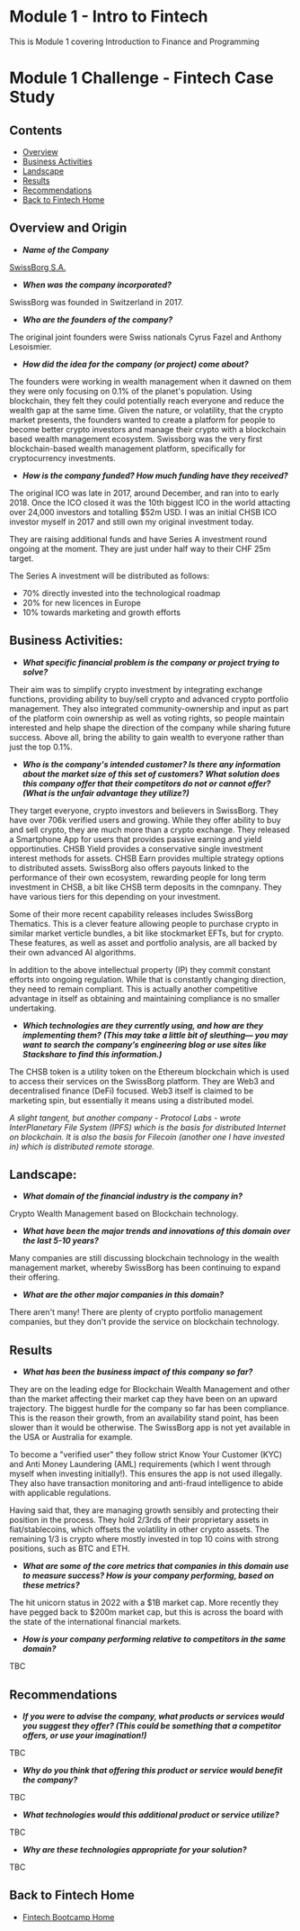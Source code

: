 # Module 1 - Intro to Fintech

This is Module 1 covering Introduction to Finance and Programming

# Module 1 Challenge - Fintech Case Study

## Contents

* [Overview](#overview-and-origin)
* [Business Activities](#business-activities)
* [Landscape](#landscape)
* [Results](#results)
* [Recommendations](#recommendations)
* [Back to Fintech Home](#back-to-fintech-home)

## Overview and Origin

* __*Name of the Company*__

[SwissBorg S.A.](https://swissborg.com/)

* __*When was the company incorporated?*__

SwissBorg was founded in Switzerland in 2017. 

* __*Who are the founders of the company?*__

The original joint founders were Swiss nationals Cyrus Fazel and Anthony Lesoismier.

* __*How did the idea for the company (or project) come about?*__

The founders were working in wealth management when it dawned on them they were only focusing on 0.1% of the planet's population. Using blockchain, they felt they could potentially reach everyone and reduce the wealth gap at the same time. Given the nature, or volatility, that the crypto market presents, the founders wanted to create a platform for people to become better crypto investors and manage their crypto with a blockchain based wealth management ecosystem. Swissborg was the very first blockchain-based wealth management platform, specifically for cryptocurrency investments.

* __*How is the company funded? How much funding have they received?*__

The original ICO was late in 2017, around December, and ran into to early 2018. Once the ICO closed it was the 10th biggest ICO in the world attacting over 24,000 investors and totalling $52m USD. I was an initial CHSB ICO investor myself in 2017 and still own my original investment today.

They are raising additional funds and have Series A investment round ongoing at the moment. They are just under half way to their CHF 25m target.

The Series A investment will be distributed as follows:

* 70% directly invested into the technological roadmap
* 20% for new licences in Europe
* 10% towards marketing and growth efforts

## Business Activities:

* __*What specific financial problem is the company or project trying to solve?*__

Their aim was to simplify crypto investment by integrating exchange functions, providing ability to buy/sell crypto and advanced crypto portfolio management. They also integrated community-ownership and input as part of the platform coin ownership as well as voting rights, so people maintain interested and help shape the direction of the company while sharing future success. Above all, bring the ability to gain wealth to everyone rather than just the top 0.1%.

* __*Who is the company's intended customer?  Is there any information about the market size of this set of customers?*__
  __*What solution does this company offer that their competitors do not or cannot offer? (What is the unfair advantage they utilize?)*__

They target everyone, crypto investors and believers in SwissBorg. They have over 706k verified users and growing. While they offer ability to buy and sell crypto, they are much more than a crypto exchange. They released a Smartphone App for users that provides passive earning and yield opportinuties. CHSB Yield provides a conservative single investment interest methods for assets. CHSB Earn provides multiple strategy options to distributed assets. SwissBorg also offers payouts linked to the performance of their own ecosystem, rewarding people for long term investment in CHSB, a bit like CHSB term deposits in the comnpany. They have various tiers for this depending on your investment. 

Some of their more recent capability releases includes SwissBorg Thematics. This is a clever feature allowing people to purchase crypto in similar market verticle bundles, a bit like stockmarket EFTs, but for crypto. These features, as well as asset and portfolio analysis, are all backed by their own advanced AI algorithms. 

In addition to the above intellectual property (IP) they commit constant efforts into ongoing regulation. While that is constantly changing direction, they need to remain compliant. This is actually another competitive advantage in itself as obtaining and maintaining compliance is no smaller undertaking.

* __*Which technologies are they currently using, and how are they implementing them?*__
  __*(This may take a little bit of sleuthing–– you may want to search the company’s engineering blog or use sites like Stackshare to find this information.)*__

The CHSB token is a utility token on the Ethereum blockchain which is used to access their services on the SwissBorg platform. They are Web3 and decentralised finance (DeFi) focused. Web3 itself is claimed to be marketing spin, but essentially it means using a distributed model. 

_A slight tangent, but another company - Protocol Labs - wrote InterPlanetary File System (IPFS) which is the basis for distributed Internet on blockchain. It is also the basis for Filecoin (another one I have invested in) which is distributed remote storage._

## Landscape:

* __*What domain of the financial industry is the company in?*__

Crypto Wealth Management based on Blockchain technology. 

* __*What have been the major trends and innovations of this domain over the last 5-10 years?*__

Many companies are still discussing blockchain technology in the wealth management market, whereby SwissBorg has been continuing to expand their offering.

* __*What are the other major companies in this domain?*__

There aren't many! There are plenty of crypto portfolio management companies, but they don't provide the service on blockchain technology.

## Results

* __*What has been the business impact of this company so far?*__

They are on the leading edge for Blockchain Wealth Management and other than the market affecting their market cap they have been on an upward trajectory. The biggest hurdle for the company so far has been compliance. This is the reason their growth, from an availability stand point, has been slower than it would be otherwise. The SwissBorg app is not yet available in the USA or Australia for example.

To become a "verified user" they follow strict Know Your Customer (KYC) and Anti Money Laundering (AML) requirements (which I went through myself when investing initially!). This ensures the app is not used illegally. They also have transaction monitoring and anti-fraud intelligence to abide with applicable regulations.

Having said that, they are managing growth sensibly and protecting their position in the process. They hold 2/3rds of their proprietary assets in fiat/stablecoins, which offsets the volatility in other crypto assets. The remaining 1/3 is crypto where mostly invested in top 10 coins with strong positions, such as BTC and ETH.

* __*What are some of the core metrics that companies in this domain use to measure success? How is your company performing, based on these metrics?*__

The hit unicorn status in 2022 with a $1B market cap. More recently they have pegged back to $200m market cap, but this is across the board with the state of the international financial markets.

* __*How is your company performing relative to competitors in the same domain?*__

TBC

## Recommendations

* __*If you were to advise the company, what products or services would you suggest they offer? (This could be something that a competitor offers, or use your imagination!)*__

TBC

* __*Why do you think that offering this product or service would benefit the company?*__

TBC

* __*What technologies would this additional product or service utilize?*__

TBC

* __*Why are these technologies appropriate for your solution?*__

TBC


## Back to Fintech Home

* [Fintech Bootcamp Home](https://github.com/d4np3/fintech)

